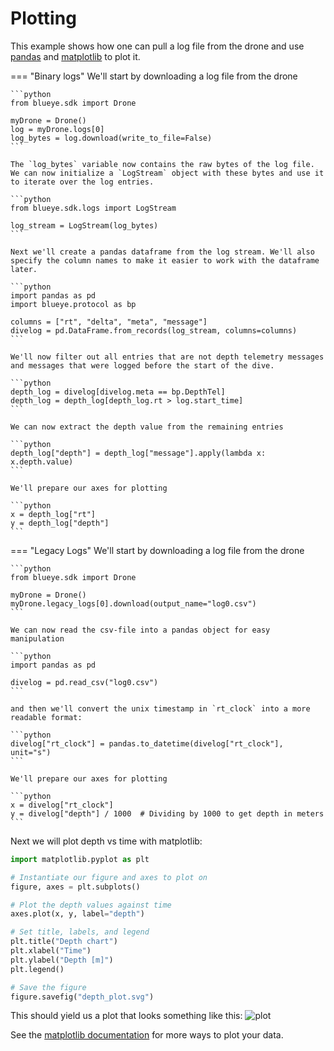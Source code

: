 # Plotting
This example shows how one can pull a log file from the drone and use
[pandas](https://pandas.pydata.org/) and [matplotlib](https://matplotlib.org/) to plot
it.

=== "Binary logs"
    We'll start by downloading a log file from the drone

    ```python
    from blueye.sdk import Drone

    myDrone = Drone()
    log = myDrone.logs[0]
    log_bytes = log.download(write_to_file=False)
    ```

    The `log_bytes` variable now contains the raw bytes of the log file. We can now initialize a `LogStream` object with these bytes and use it to iterate over the log entries.

    ```python
    from blueye.sdk.logs import LogStream

    log_stream = LogStream(log_bytes)
    ```

    Next we'll create a pandas dataframe from the log stream. We'll also specify the column names to make it easier to work with the dataframe later.

    ```python
    import pandas as pd
    import blueye.protocol as bp

    columns = ["rt", "delta", "meta", "message"]
    divelog = pd.DataFrame.from_records(log_stream, columns=columns)
    ```

    We'll now filter out all entries that are not depth telemetry messages and messages that were logged before the start of the dive.

    ```python
    depth_log = divelog[divelog.meta == bp.DepthTel]
    depth_log = depth_log[depth_log.rt > log.start_time]
    ```

    We can now extract the depth value from the remaining entries

    ```python
    depth_log["depth"] = depth_log["message"].apply(lambda x: x.depth.value)
    ```

    We'll prepare our axes for plotting

    ```python
    x = depth_log["rt"]
    y = depth_log["depth"]
    ```

=== "Legacy Logs"
    We'll start by downloading a log file from the drone

    ```python
    from blueye.sdk import Drone

    myDrone = Drone()
    myDrone.legacy_logs[0].download(output_name="log0.csv")
    ```

    We can now read the csv-file into a pandas object for easy manipulation

    ```python
    import pandas as pd

    divelog = pd.read_csv("log0.csv")
    ```

    and then we'll convert the unix timestamp in `rt_clock` into a more readable format:

    ```python
    divelog["rt_clock"] = pandas.to_datetime(divelog["rt_clock"], unit="s")
    ```

    We'll prepare our axes for plotting

    ```python
    x = divelog["rt_clock"]
    y = divelog["depth"] / 1000  # Dividing by 1000 to get depth in meters
    ```

Next we will plot depth vs time with matplotlib:
```python
import matplotlib.pyplot as plt

# Instantiate our figure and axes to plot on
figure, axes = plt.subplots()

# Plot the depth values against time
axes.plot(x, y, label="depth")

# Set title, labels, and legend
plt.title("Depth chart")
plt.xlabel("Time")
plt.ylabel("Depth [m]")
plt.legend()

# Save the figure
figure.savefig("depth_plot.svg")
```

This should yield us a plot that looks something like this:
![plot](../../media/depth_plot.svg)

See the [matplotlib documentation](https://matplotlib.org/contents.html) for more ways
to plot your data.
